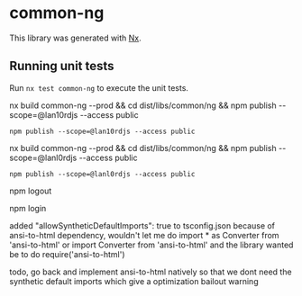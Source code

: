 # common-ng

This library was generated with [Nx](https://nx.dev).

## Running unit tests

Run `nx test common-ng` to execute the unit tests.

nx build common-ng --prod && cd dist/libs/common/ng && npm publish --scope=@lan10rdjs --access public
~~~~~~~~~~~~~~~~~~~~~~~~~~~~~~~~~~~~~~~~~~~~~~
npm publish --scope=@lan10rdjs --access public
~~~~~~~~~~~~~~~~~~~~~~~~~~~~~~~~~~~~~~~~~~~~~~

nx build common-ng --prod && cd dist/libs/common/ng && npm publish --scope=@lanl0rdjs --access public
~~~~~~~~~~~~~~~~~~~~~~~~~~~~~~~~~~~~~~~~~~~~~~
npm publish --scope=@lanl0rdjs --access public
~~~~~~~~~~~~~~~~~~~~~~~~~~~~~~~~~~~~~~~~~~~~~~

npm logout

npm login


added "allowSyntheticDefaultImports": true to tsconfig.json because of ansi-to-html dependency,
 wouldn't let me do import * as Converter from 'ansi-to-html' or import Converter from 'ansi-to-html' and the library wanted be to do require('ansi-to-html')

todo, go back and implement ansi-to-html natively so that we dont need the synthetic default imports which give a optimization bailout warning